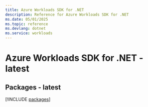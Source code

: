 ```yaml
---
title: Azure Workloads SDK for .NET
description: Reference for Azure Workloads SDK for .NET
ms.date: 05/01/2025
ms.topic: reference
ms.devlang: dotnet
ms.service: workloads
---
```

# Azure Workloads SDK for .NET - latest
## Packages - latest
[!INCLUDE [packages](workloads-index.md)]